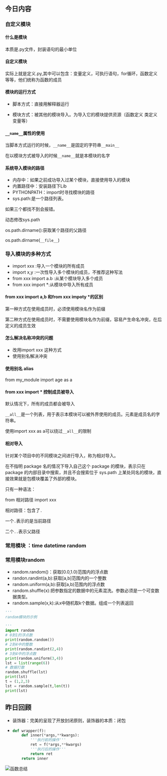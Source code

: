 ## 今日内容

### 自定义模块

#### 什么是模块

本质是.py文件，封装语句的最小单位 

#### 自定义模块

实际上就是定义.py,其中可以包含：变量定义，可执行语句，for循环，函数定义等等，他们统称为函数的成员

#### 模块的运行方式

- 脚本方式：直接用解释器运行

- 模块方式：被其他的模块导入。为导入它的模块提供资源（函数定义 类定义 变量等）


#### `__name__`属性的使用

  当脚本方式运行的时候，`__name__`是固定的字符串`__main__`

在以模块方式被导入的时候`__name__`就是本模块的名字

#### 系统导入模块的路径

- 内存中：如果之前成功导入过某个模块，直接使用导入的模块
- 内置路径中：安装路径下Lib
- PYTHONPATH：import时寻找模块的路径
- sys.path:是一个路径列表。

如果三个都找不到会报错。

动态修改sys.path

os.path.dirname():获取某个路径的父路径

os.path.dirname(`__file__`)

### 导入模块的多种方式

- import xxx :导入一个模块的所有成员
- import x,y :一次性导入多个模块的成员，不推荐这种写法
- from xxx import a.b :从某个模块导入多个成员
- from xxx import *:从模块中导入所有成员

####  from xxx import a,b 和from xxx impoty *的区别

第一种方式在使用成员时，必须使用模块名作为前缀

第二种方式在使用成员时，不需要使用模块名作为前缀，容易产生命名冲突，在后定义的成员生效

#### 怎么解决名称冲突的问题

- 改用import xxx 这种方式
- 使用别名解决冲突

#### 使用别名 alias

from my_module import age as a

#### from xxx import * 控制成员被导入

默认情况下，所有的成员都会被导入

`__all__`是一个列表，用于表示本模块可以被外界使用的成员。元素是成员名的字符串。

使用import xxx as a可以绕过`__all__`的限制

#### 相对导入

针对某个项目中的不同模块之间进行导入，称为相对导入。

在不指明 package 名的情况下导入自己这个 package 的模块，表示只在 package 的内部目录中搜索，并且不会搜索位于 sys.path 上某处同名的模块，直接效果就是包模块覆盖了外部的模块。

只有一种语法：

from  相对路径 import xxx

相对路径：包含了`.` 

一个`.`表示的是当前路径

二个`..`表示父路径

###  常用模块 ：time datetime random

### 常用模块random

- random.random()：获取[0.0,1.0)范围内的浮点数
- randon.randint(a,b):获取[a,b]范围内的一个整数
- random.uniform(a,b):获取[a,b)范围内的浮点数
- random.shuffle(x):把参数指定的数据中的元素混洗。参数必须是一个可变数据类型。
- random.sample(x,k):从x中随机取k个数据。组成一个列表返回

```python
'''
random模块的示例

'''
import random
# 0到1的浮点数
print(random.random())
# 2到4中的整数
print(random.randint(2,4))
# 3到4中的浮点数
print(random.uniform(3,4))
lst = list(range(6))
# 数据打散
random.shuffle(lst)
print(lst)
t = (1,2,3)
lst = random.sample(t,len(t))
print(lst)
```



## 昨日回顾

- 装饰器：完美的呈现了开放封闭原则，装饰器的本质：闭包

- ```python
  def wrapper(f):
      def inner(*args,**kwargs):
          '''执行前的操作'''
          ret = f(*args,**kwargs)
          '''执行后的操作'''
          return ret
      return inner
  ```

  
  

![函数总结](\images\函数总结.png)